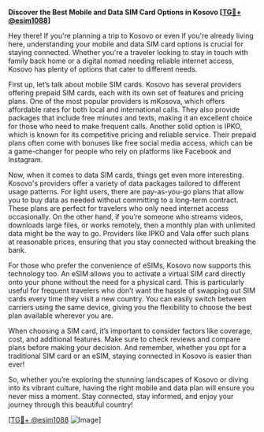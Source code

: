 **Discover the Best Mobile and Data SIM Card Options in Kosovo [[TG💪+ @esim1088](https://t.me/s/esim1088)]**

Hey there! If you're planning a trip to Kosovo or even if you're already living here, understanding your mobile and data SIM card options is crucial for staying connected. Whether you're a traveler looking to stay in touch with family back home or a digital nomad needing reliable internet access, Kosovo has plenty of options that cater to different needs.

First up, let’s talk about mobile SIM cards. Kosovo has several providers offering prepaid SIM cards, each with its own set of features and pricing plans. One of the most popular providers is mKosova, which offers affordable rates for both local and international calls. They also provide packages that include free minutes and texts, making it an excellent choice for those who need to make frequent calls. Another solid option is IPKO, which is known for its competitive pricing and reliable service. Their prepaid plans often come with bonuses like free social media access, which can be a game-changer for people who rely on platforms like Facebook and Instagram.

Now, when it comes to data SIM cards, things get even more interesting. Kosovo's providers offer a variety of data packages tailored to different usage patterns. For light users, there are pay-as-you-go plans that allow you to buy data as needed without committing to a long-term contract. These plans are perfect for travelers who only need internet access occasionally. On the other hand, if you’re someone who streams videos, downloads large files, or works remotely, then a monthly plan with unlimited data might be the way to go. Providers like IPKO and Vala offer such plans at reasonable prices, ensuring that you stay connected without breaking the bank.

For those who prefer the convenience of eSIMs, Kosovo now supports this technology too. An eSIM allows you to activate a virtual SIM card directly onto your phone without the need for a physical card. This is particularly useful for frequent travelers who don’t want the hassle of swapping out SIM cards every time they visit a new country. You can easily switch between carriers using the same device, giving you the flexibility to choose the best plan available wherever you are.

When choosing a SIM card, it’s important to consider factors like coverage, cost, and additional features. Make sure to check reviews and compare plans before making your decision. And remember, whether you opt for a traditional SIM card or an eSIM, staying connected in Kosovo is easier than ever!

So, whether you’re exploring the stunning landscapes of Kosovo or diving into its vibrant culture, having the right mobile and data plan will ensure you never miss a moment. Stay connected, stay informed, and enjoy your journey through this beautiful country!

[[TG💪+ @esim1088](https://t.me/s/esim1088) ![Image](https://i.postimg.cc/Y0z9fWf4/image.png)]